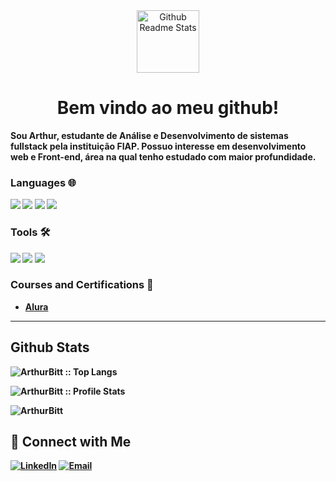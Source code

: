 
<div align="center">
 <img  width="100px" src="https://play-lh.googleusercontent.com/S70rI7VrwLic7_p-ax7iAOOopQhcPCzmqyLe5RLJmApTpkgTRaCwWsTNN1Uv1t_t3Pp5=w240-h480-rw"  alt="Github Readme Stats"/></div>



<h1 align="center"><strong>Bem vindo ao meu github!</h1>

 <p>
Sou Arthur, estudante de Análise e Desenvolvimento de sistemas fullstack pela instituição FIAP. Possuo interesse em desenvolvimento web e Front-end, área na qual tenho estudado com maior profundidade.
</p>


### Languages 🌐

<div>
 <div align="left">
 <img src="https://img.shields.io/badge/HTML-e06b12?style=for-the-badge&logo=html5&logoColor=white" />
 <img src="https://img.shields.io/badge/CSS-1283e0?&style=for-the-badge&logo=css3&logoColor=white" />
 <img src="https://img.shields.io/badge/JavaScript-F7DF1E?style=for-the-badge&logo=javascript&logoColor=black" />
 <img src="https://img.shields.io/badge/python-022047?style=for-the-badge&logo=python&logoColor="/> 
 </div>
 
### Tools 🛠️
<div align="left">
 <img src="https://img.shields.io/badge/flask-024704?style=for-the-badge&logo=flask&logoColor=black"/> 
 <img src="https://img.shields.io/badge/django-43853D?style=for-the-badge&logo=django&logoColor=black"/> 
 <img src="https://img.shields.io/badge/SQLite-07405E?style=for-the-badge&logo=sqlite&logoColor=white" />
</div>

<h3>Courses and Certifications 📜</h3>
 
 - [Alura](https://cursos.alura.com.br/user/arthur-bittencourt1997)

<hr>

<h2 align="left" >Github Stats</h2>
 
<p align="left"><img src="https://github-readme-stats.vercel.app/api/top-langs/?username=ArthurBitt&langs_count=10&theme=tokyonight&layout=compact" alt="ArthurBitt :: Top Langs" /></p>

<p align="left"><img src="https://github-readme-stats.vercel.app/api?username=ArthurBitt&show_icons=true&theme=tokyonight" alt="ArthurBitt :: Profile Stats" /></p>

<p><img align="center" src="https://github-readme-streak-stats.herokuapp.com/?user=ArthurBitt&show_icons=true&theme=tokyonight" alt="ArthurBitt" /></p>

<h2 align="left" >🔷 Connect with Me</h2>

<p align="left">
 
<a href="https://www.linkedin.com/in/arthur-bittencourt-34b12922a" target="_blank"><img alt="LinkedIn" src="https://img.shields.io/badge/LinkedIn-@arthur_bittencourt-blue?style=flat&logo=linkedin"></a>
<a href="mailto:arthur_bittencourt1997@outlook.com"><img alt="Email" src="https://img.shields.io/badge/Email-arthur_bittencourt1997@outlook.com-red?style=flat&logo=microsoft"></a>
 
</p>


